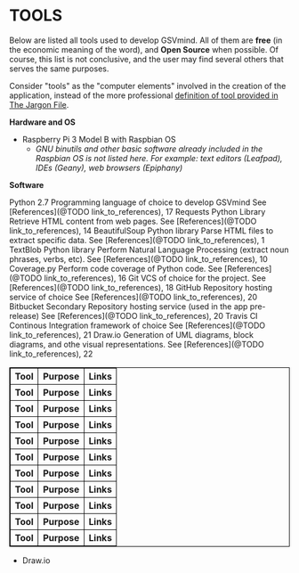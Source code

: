 TOOLS
=====

Below are listed all tools used to develop GSVmind. All of them are __free__ 
(in the economic meaning of the word), and __Open Source__ when possible.
Of course, this list is not conclusive, and the user may find several others that serves the same purposes.

Consider "tools" as the "computer elements" involved in the creation of the application, instead
of the more professional [definition of tool provided in The Jargon File](http://catb.org/jargon/html/T/tool.html).

**Hardware and OS**
- Raspberry Pi 3 Model B with Raspbian OS
    -    _GNU binutils and other basic software already included in the Raspbian OS is not listed here.
	  For example: text editors (Leafpad), IDEs (Geany), web browsers (Epiphany)_

**Software**
<style>
table, th, td {
    border: 1px solid black;
}
</style>

<table style="width:100%">
    <tr>
        <th>Tool</th>
        <th>Purpose</th>
        <th>Links</th>
    </tr>
    <tr>
        <th>Tool</th>
            Python 2.7
        <th>Purpose</th>
            Programming language of choice to develop GSVmind
        <th>Links</th>
            See [References](@TODO link_to_references), 17
    </tr>
    <tr>
        <th>Tool</th>
            Requests Python Library
        <th>Purpose</th>
            Retrieve HTML content from web pages.
        <th>Links</th>
            See [References](@TODO link_to_references), 14
    </tr>
    <tr>
        <th>Tool</th>
            BeautifulSoup Python library
        <th>Purpose</th>
            Parse HTML files to extract specific data.
        <th>Links</th>
            See [References](@TODO link_to_references), 1
    </tr>
    <tr>
        <th>Tool</th>
            TextBlob Python library
        <th>Purpose</th>
            Perform Natural Language Processing (extract noun phrases, verbs, etc).
        <th>Links</th>
            See [References](@TODO link_to_references), 10
    </tr>
    <tr>
        <th>Tool</th>
            Coverage.py
        <th>Purpose</th>
            Perform code coverage of Python code.
        <th>Links</th>
            See [References](@TODO link_to_references), 16
    </tr>
    <tr>
        <th>Tool</th>
            Git
        <th>Purpose</th>
            VCS of choice for the project.
        <th>Links</th>
            See [References](@TODO link_to_references), 18
    </tr>
    <tr>
        <th>Tool</th>
            GitHub
        <th>Purpose</th>
            Repository hosting service of choice
        <th>Links</th>
            See [References](@TODO link_to_references), 20
    </tr>
    <tr>
        <th>Tool</th>
            Bitbucket
        <th>Purpose</th>
            Secondary Repository hosting service (used in the app pre-release)
        <th>Links</th>
            See [References](@TODO link_to_references), 20
    </tr>
    <tr>
        <th>Tool</th>
            Travis CI
        <th>Purpose</th>
            Continous Integration framework of choice
        <th>Links</th>
            See [References](@TODO link_to_references), 21
    </tr>
    <tr>
        <th>Tool</th>
            Draw.io
        <th>Purpose</th>
            Generation of UML diagrams, block diagrams, and othe visual representations.
        <th>Links</th>
            See [References](@TODO link_to_references), 22
    </tr>
</table>


- Draw.io
